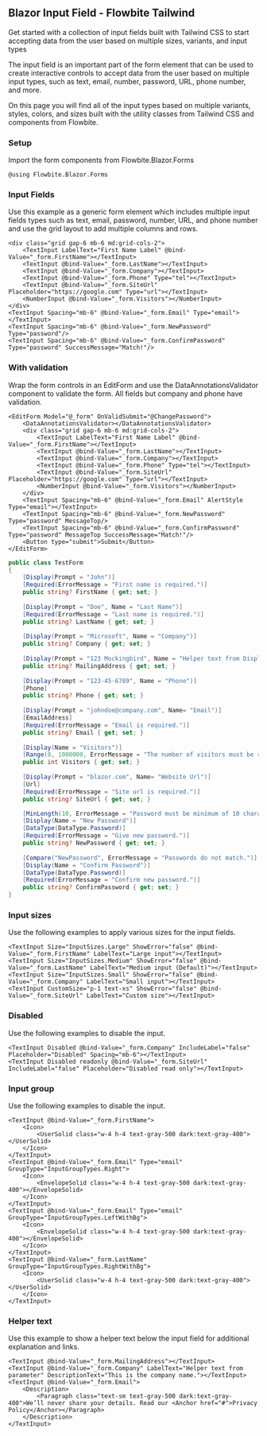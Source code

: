## Blazor Input Field - Flowbite Tailwind
  
Get started with a collection of input fields built with Tailwind CSS to start accepting data from the user based on multiple sizes, variants, and input types

The input field is an important part of the form element that can be used to create interactive controls to accept data from the user based on multiple input types, such as text, email, number, password, URL, phone number, and more.

On this page you will find all of the input types based on multiple variants, styles, colors, and sizes built with the utility classes from Tailwind CSS and components from Flowbite.
    
### Setup
Import the form components from Flowbite.Blazor.Forms

```razor
@using Flowbite.Blazor.Forms
```
### Input Fields
Use this example as a generic form element which includes multiple input fields types such as text, email, password, number, URL, and phone number and use the grid layout to add multiple columns and rows.

```razor
<div class="grid gap-6 mb-6 md:grid-cols-2">
    <TextInput LabelText="First Name Label" @bind-Value="_form.FirstName"></TextInput>
    <TextInput @bind-Value="_form.LastName"></TextInput>
    <TextInput @bind-Value="_form.Company"></TextInput>
    <TextInput @bind-Value="_form.Phone" Type="tel"></TextInput>
    <TextInput @bind-Value="_form.SiteUrl" Placeholder="https://google.com" Type="url"></TextInput>
    <NumberInput @bind-Value="_form.Visitors"></NumberInput>
</div>
<TextInput Spacing="mb-6" @bind-Value="_form.Email" Type="email"></TextInput>
<TextInput Spacing="mb-6" @bind-Value="_form.NewPassword" Type="password"/>
<TextInput Spacing="mb-6" @bind-Value="_form.ConfirmPassword" Type="password" SuccessMessage="Match!"/>
```
    
### With validation
Wrap the form controls in an EditForm and use the DataAnnotationsValidator component to validate the form. All fields but company and phone have validation.
    
```razor
<EditForm Model="@_form" OnValidSubmit="@ChangePassword">
    <DataAnnotationsValidator></DataAnnotationsValidator>
    <div class="grid gap-6 mb-6 md:grid-cols-2">
        <TextInput LabelText="First Name Label" @bind-Value="_form.FirstName"></TextInput>
        <TextInput @bind-Value="_form.LastName"></TextInput>
        <TextInput @bind-Value="_form.Company"></TextInput>
        <TextInput @bind-Value="_form.Phone" Type="tel"></TextInput>
        <TextInput @bind-Value="_form.SiteUrl" Placeholder="https://google.com" Type="url"></TextInput>
        <NumberInput @bind-Value="_form.Visitors"></NumberInput>
    </div>
    <TextInput Spacing="mb-6" @bind-Value="_form.Email" AlertStyle Type="email"></TextInput>
    <TextInput Spacing="mb-6" @bind-Value="_form.NewPassword" Type="password" MessageTop/>
    <TextInput Spacing="mb-6" @bind-Value="_form.ConfirmPassword" Type="password" MessageTop SuccessMessage="Match!"/>
    <Button type="submit">Submit</Button>
</EditForm>
```
    
```csharp
public class TestForm
{
    [Display(Prompt = "John")]
    [Required(ErrorMessage = "First name is required.")]
    public string? FirstName { get; set; }
    
    [Display(Prompt = "Doe", Name = "Last Name")]
    [Required(ErrorMessage = "Last name is required.")]
    public string? LastName { get; set; }
    
    [Display(Prompt = "Microsoft", Name = "Company")]
    public string? Company { get; set; }
    
    [Display(Prompt = "123 Mockingbird", Name = "Helper text from DisplayAttribute", Description = "This is the mailing address.")]
    public string? MailingAddress { get; set; }
    
    [Display(Prompt = "123-45-6789", Name = "Phone")]
    [Phone]
    public string? Phone { get; set; }
    
    [Display(Prompt = "johndoe@company.com", Name= "Email")]
    [EmailAddress]
    [Required(ErrorMessage = "Email is required.")]
    public string? Email { get; set; }
    
    [Display(Name = "Visitors")]
    [Range(0, 1000000, ErrorMessage = "The number of visitors must be reasonable.")]
    public int Visitors { get; set; }
    
    [Display(Prompt = "blazor.com", Name= "Website Url")]
    [Url]
    [Required(ErrorMessage = "Site url is required.")]
    public string? SiteUrl { get; set; }

    [MinLength(10, ErrorMessage = "Password must be minimum of 10 characters.")]
    [Display(Name = "New Password")]
    [DataType(DataType.Password)]
    [Required(ErrorMessage = "Give new password.")]
    public string? NewPassword { get; set; }
    
    [Compare("NewPassword", ErrorMessage = "Passwords do not match.")]
    [Display(Name = "Confirm Password")]
    [DataType(DataType.Password)]
    [Required(ErrorMessage = "Confirm new password.")]
    public string? ConfirmPassword { get; set; }
}
```
    
### Input sizes
Use the following examples to apply various sizes for the input fields.
   
```razor
<TextInput Size="InputSizes.Large" ShowError="false" @bind-Value="_form.FirstName" LabelText="Large input"></TextInput>
<TextInput Size="InputSizes.Medium" ShowError="false" @bind-Value="_form.LastName" LabelText="Medium input (Default)"></TextInput>
<TextInput Size="InputSizes.Small" ShowError="false" @bind-Value="_form.Company" LabelText="Small input"></TextInput>
<TextInput CustomSize="p-1 text-xs" ShowError="false" @bind-Value="_form.SiteUrl" LabelText="Custom size"></TextInput>
```
    
### Disabled
Use the following examples to disable the input.

```razor
<TextInput Disabled @bind-Value="_form.Company" IncludeLabel="false" Placeholder="Disabled" Spacing="mb-6"></TextInput>
<TextInput Disabled readonly @bind-Value="_form.SiteUrl" IncludeLabel="false" Placeholder="Disabled read only"></TextInput>
```
    
### Input group
Use the following examples to disable the input.
    
```razor
<TextInput @bind-Value="_form.FirstName">
    <Icon>
        <UserSolid class="w-4 h-4 text-gray-500 dark:text-gray-400"></UserSolid>
    </Icon>
</TextInput>
<TextInput @bind-Value="_form.Email" Type="email" GroupType="InputGroupTypes.Right">
    <Icon>
        <EnvelopeSolid class="w-4 h-4 text-gray-500 dark:text-gray-400"></EnvelopeSolid>
    </Icon>
</TextInput>
<TextInput @bind-Value="_form.Email" Type="email" GroupType="InputGroupTypes.LeftWithBg">
    <Icon>
        <EnvelopeSolid class="w-4 h-4 text-gray-500 dark:text-gray-400"></EnvelopeSolid>
    </Icon>
</TextInput>
<TextInput @bind-Value="_form.LastName" GroupType="InputGroupTypes.RightWithBg">
    <Icon>
        <UserSolid class="w-4 h-4 text-gray-500 dark:text-gray-400"></UserSolid>
    </Icon>
</TextInput>
```
    
### Helper text
Use this example to show a helper text below the input field for additional explanation and links.

```razor
<TextInput @bind-Value="_form.MailingAddress"></TextInput>
<TextInput @bind-Value="_form.Company" LabelText="Helper text from parameter" DescriptionText="This is the company name."></TextInput>
<TextInput @bind-Value="_form.Email">
    <Description>
        <Paragraph class="text-sm text-gray-500 dark:text-gray-400">We’ll never share your details. Read our <Anchor href="#">Privacy Policy</Anchor></Paragraph>
    </Description>
</TextInput>
```